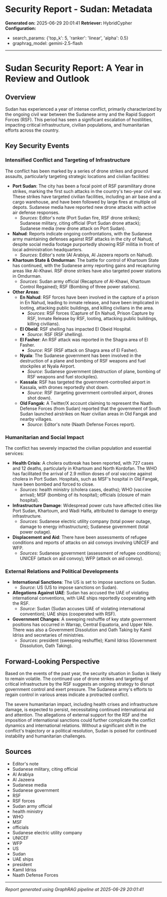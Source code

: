 # Security Report - Sudan: Metadata

**Generated on:** 2025-06-29 20:01:41
**Retriever:** HybridCypher
**Configuration:**
- search_params: {'top_k': 5, 'ranker': 'linear', 'alpha': 0.5}
- graphrag_model: gemini-2.5-flash

---

# Sudan Security Report: A Year in Review and Outlook

## Overview

Sudan has experienced a year of intense conflict, primarily characterized by the ongoing civil war between the Sudanese army and the Rapid Support Forces (RSF). This period has seen a significant escalation of hostilities, impacting critical infrastructure, civilian populations, and humanitarian efforts across the country.

## Key Security Events

### Intensified Conflict and Targeting of Infrastructure

The conflict has been marked by a series of drone strikes and ground assaults, particularly targeting strategic locations and civilian facilities:

*   **Port Sudan**: The city has been a focal point of RSF paramilitary drone strikes, marking the first such attacks in the country's two-year civil war. These strikes have targeted civilian facilities, including an air base and a cargo warehouse, and have been followed by large fires at multiple oil depots. Sudanese media have reported new drone attacks with active air defense responses.
    *   *Sources*: Editor's note (Port Sudan fire, RSF drone strikes); Sudanese military, citing official (Port Sudan drone attack); Sudanese media (new drone attack on Port Sudan).
*   **Nahud**: Reports indicate ongoing confrontations, with the Sudanese army maintaining defenses against RSF attacks in the city of Nahud, despite social media footage purportedly showing RSF militia in front of local administration headquarters.
    *   *Sources*: Editor's note (Al Arabiya, Al Jazeera reports on Nahud).
*   **Khartoum State & Omdurman**: The battle for control of Khartoum State has continued, with the Sudanese army reporting gains and recapturing areas like Al-Khawi. RSF drone strikes have also targeted power stations in Omdurman.
    *   *Sources*: Sudan army official (Recapture of Al-Khawi, Khartoum Control Regained); RSF (Bombing of three power stations).
*   **Other Areas**:
    *   **En Nahud**: RSF forces have been involved in the capture of a prison in En Nahud, leading to inmate release, and have been implicated in looting, attacking public buildings, and killing civilians in the area.
        *   *Sources*: RSF forces (Capture of En Nahud, Prison Capture by RSF, Inmate Release by RSF, looting, attacking public buildings, killing civilians).
    *   **El Obeid**: RSF shelling has impacted El Obeid Hospital.
        *   *Source*: RSF (RSF shelling).
    *   **El Fasher**: An RSF attack was reported in the Shagra area of El Fasher.
        *   *Source*: RSF (RSF attack on Shagra area of El Fasher).
    *   **Nyala**: The Sudanese government has been involved in the destruction of a plane and bombing of RSF weapons and fuel stockpiles at Nyala Airport.
        *   *Source*: Sudanese government (destruction of plane, bombing of RSF weapons and fuel stockpiles).
    *   **Kassala**: RSF has targeted the government-controlled airport in Kassala, with drones reportedly shot down.
        *   *Source*: RSF (targeting government controlled airport, drones shot down).
    *   **Old Fangak**: A Twitter/X account claiming to represent the Naath Defense Forces (from Sudan) reported that the government of South Sudan launched airstrikes on Nuer civilian areas in Old Fangak and nearby villages.
        *   *Source*: Editor's note (Naath Defense Forces report).

### Humanitarian and Social Impact

The conflict has severely impacted the civilian population and essential services:

*   **Health Crisis**: A cholera outbreak has been reported, with 727 cases and 12 deaths, particularly in Khartoum and North Kordofan. The WHO has facilitated the arrival of 2.9 million doses of oral vaccine against cholera in Port Sudan. Hospitals, such as MSF's hospital in Old Fangak, have been bombed and forced to close.
    *   *Sources*: health ministry (cholera cases, deaths); WHO (vaccine arrival); MSF (bombing of its hospital); officials (closure of main hospital).
*   **Infrastructure Damage**: Widespread power cuts have affected cities like Port Sudan, Khartoum, and Wadi Halfa, attributed to damage to energy infrastructure.
    *   *Sources*: Sudanese electric utility company (total power outage, damage to energy infrastructure); Sudanese government (total power outage).
*   **Displacement and Aid**: There have been assessments of refugee conditions and reports of attacks on aid convoys involving UNICEF and WFP.
    *   *Sources*: Sudanese government (assessment of refugee conditions); UNICEF (attack on aid convoy); WFP (attack on aid convoy).

### External Relations and Political Developments

*   **International Sanctions**: The US is set to impose sanctions on Sudan.
    *   *Source*: US (US to impose sanctions on Sudan).
*   **Allegations Against UAE**: Sudan has accused the UAE of violating international conventions, with UAE ships reportedly cooperating with the RSF.
    *   *Source*: Sudan (Sudan accuses UAE of violating international convention); UAE ships (cooperated with RSF).
*   **Government Changes**: A sweeping reshuffle of key state government positions has occurred in Warrap, Central Equatoria, and Upper Nile. There was also a Government Dissolution and Oath Taking by Kamil Idriss and secretaries of ministries.
    *   *Sources*: president (sweeping reshuffle); Kamil Idriss (Government Dissolution, Oath Taking).

## Forward-Looking Perspective

Based on the events of the past year, the security situation in Sudan is likely to remain volatile. The continued use of drone strikes and targeting of critical infrastructure by the RSF suggests an ongoing strategy to disrupt government control and exert pressure. The Sudanese army's efforts to regain control in various areas indicate a protracted conflict.

The severe humanitarian impact, including health crises and infrastructure damage, is expected to persist, necessitating continued international aid and attention. The allegations of external support for the RSF and the imposition of international sanctions could further complicate the conflict dynamics and international relations. Without a significant shift in the conflict's trajectory or a political resolution, Sudan is poised for continued instability and humanitarian challenges.

## Sources

*   Editor's note
*   Sudanese military, citing official
*   Al Arabiya
*   Al Jazeera
*   Sudanese media
*   Sudanese government
*   RSF
*   RSF forces
*   Sudan army official
*   health ministry
*   WHO
*   MSF
*   officials
*   Sudanese electric utility company
*   UNICEF
*   WFP
*   US
*   Sudan
*   UAE ships
*   president
*   Kamil Idriss
*   Naath Defense Forces

---

*Report generated using GraphRAG pipeline at 2025-06-29 20:01:41*